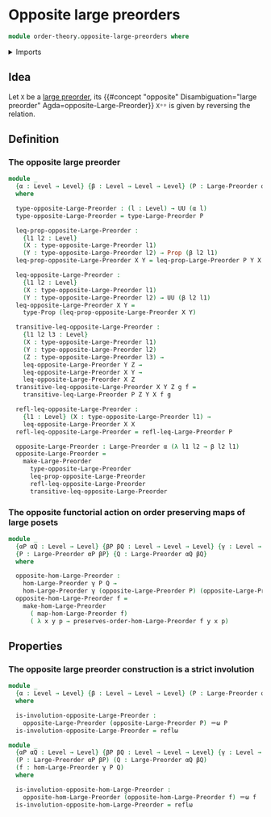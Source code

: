 # Opposite large preorders

```agda
module order-theory.opposite-large-preorders where
```

<details><summary>Imports</summary>

```agda
open import order-theory.large-preorders
open import order-theory.order-preserving-maps-large-preorders

open import foundation.dependent-pair-types
open import foundation.equivalences
open import foundation.homotopies
open import foundation.identity-types
open import foundation.sets
open import foundation.large-identity-types
open import foundation.propositions
open import foundation.universe-levels
```

</details>

## Idea

Let `X` be a [large preorder](order-theory.large-preorders.md), its
{{#concept "opposite" Disambiguation="large preorder" Agda=opposite-Large-Preorder}}
`Xᵒᵖ` is given by reversing the relation.

## Definition

### The opposite large preorder

```agda
module _
  {α : Level → Level} {β : Level → Level → Level} (P : Large-Preorder α β)
  where

  type-opposite-Large-Preorder : (l : Level) → UU (α l)
  type-opposite-Large-Preorder = type-Large-Preorder P

  leq-prop-opposite-Large-Preorder :
    {l1 l2 : Level}
    (X : type-opposite-Large-Preorder l1)
    (Y : type-opposite-Large-Preorder l2) → Prop (β l2 l1)
  leq-prop-opposite-Large-Preorder X Y = leq-prop-Large-Preorder P Y X

  leq-opposite-Large-Preorder :
    {l1 l2 : Level}
    (X : type-opposite-Large-Preorder l1)
    (Y : type-opposite-Large-Preorder l2) → UU (β l2 l1)
  leq-opposite-Large-Preorder X Y =
    type-Prop (leq-prop-opposite-Large-Preorder X Y)

  transitive-leq-opposite-Large-Preorder :
    {l1 l2 l3 : Level}
    (X : type-opposite-Large-Preorder l1)
    (Y : type-opposite-Large-Preorder l2)
    (Z : type-opposite-Large-Preorder l3) →
    leq-opposite-Large-Preorder Y Z →
    leq-opposite-Large-Preorder X Y →
    leq-opposite-Large-Preorder X Z
  transitive-leq-opposite-Large-Preorder X Y Z g f =
    transitive-leq-Large-Preorder P Z Y X f g

  refl-leq-opposite-Large-Preorder :
    {l1 : Level} (X : type-opposite-Large-Preorder l1) →
    leq-opposite-Large-Preorder X X
  refl-leq-opposite-Large-Preorder = refl-leq-Large-Preorder P

  opposite-Large-Preorder : Large-Preorder α (λ l1 l2 → β l2 l1)
  opposite-Large-Preorder =
    make-Large-Preorder
      type-opposite-Large-Preorder
      leq-prop-opposite-Large-Preorder
      refl-leq-opposite-Large-Preorder
      transitive-leq-opposite-Large-Preorder
```

### The opposite functorial action on order preserving maps of large posets

```agda
module _
  {αP αQ : Level → Level} {βP βQ : Level → Level → Level} {γ : Level → Level}
  {P : Large-Preorder αP βP} {Q : Large-Preorder αQ βQ}
  where

  opposite-hom-Large-Preorder :
    hom-Large-Preorder γ P Q →
    hom-Large-Preorder γ (opposite-Large-Preorder P) (opposite-Large-Preorder Q)
  opposite-hom-Large-Preorder f =
    make-hom-Large-Preorder
      ( map-hom-Large-Preorder f)
      ( λ x y p → preserves-order-hom-Large-Preorder f y x p)
```

## Properties

### The opposite large preorder construction is a strict involution

```agda
module _
  {α : Level → Level} {β : Level → Level → Level} (P : Large-Preorder α β)
  where

  is-involution-opposite-Large-Preorder :
    opposite-Large-Preorder (opposite-Large-Preorder P) ＝ω P
  is-involution-opposite-Large-Preorder = reflω

module _
  {αP αQ : Level → Level} {βP βQ : Level → Level → Level} {γ : Level → Level}
  (P : Large-Preorder αP βP) (Q : Large-Preorder αQ βQ)
  (f : hom-Large-Preorder γ P Q)
  where

  is-involution-opposite-hom-Large-Preorder :
    opposite-hom-Large-Preorder (opposite-hom-Large-Preorder f) ＝ω f
  is-involution-opposite-hom-Large-Preorder = reflω
```
